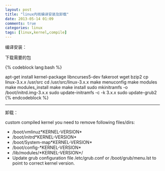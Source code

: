 ```yaml
---
layout: post
title: "linux内核编译安装及卸载"
date: 2013-05-14 01:09
comments: true
categories: linux
tags: [linux,kernel,compile]
---
```


编译安装：

下载需要的包

{% codeblock lang:bash %}

apt-get install kernel-package libncurses5-dev fakeroot wget bzip2
cp linux-3.x.x /usr/src
cd /usr/src/linux-3.x.x
make menuconfig
make modules
make modules\_install
make
make install
sudo mkinitramfs -o /boot/initrd.img-3.x.x
sudo update-initramfs -c -k 3.x.x
sudo update-grub2
{% endcodeblock %}

* * * * *

 <!--more-->

卸载：

 custom compiled kernel you need to remove following files/dirs:

-   /boot/vmlinuz\*KERNEL-VERSION\*
-   /boot/initrd\*KERNEL-VERSION\*
-   /boot/System-map\*KERNEL-VERSION\*
-   /boot/config-\*KERNEL-VERSION\*
-   /lib/modules/\*KERNEL-VERSION\*/
-   Update grub configuration file /etc/grub.conf or /boot/grub/menu.lst
    to point to correct kernel version.
